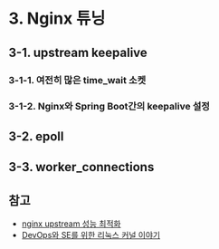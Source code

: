 # 3. Nginx 튜닝


## 3-1. upstream keepalive

### 3-1-1. 여전히 많은 time_wait 소켓

### 3-1-2. Nginx와 Spring Boot간의 keepalive 설정

## 3-2. epoll

## 3-3. worker_connections

## 참고

* [nginx upstream 성능 최적화](https://brunch.co.kr/@alden/11)
* [DevOps와 SE를 위한 리눅스 커널 이야기](https://book.naver.com/bookdb/book_detail.nhn?bid=12343450)